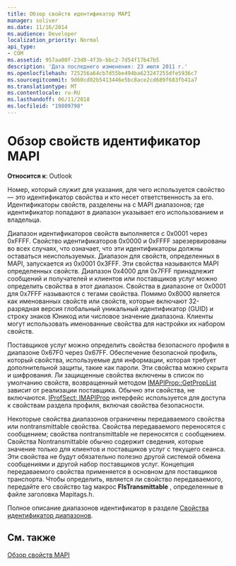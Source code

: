 ```yaml
---
title: Обзор свойств идентификатор MAPI
manager: soliver
ms.date: 11/16/2014
ms.audience: Developer
localization_priority: Normal
api_type:
- COM
ms.assetid: 957aa00f-23d8-4f3b-bbc2-7d54f17b47b5
description: 'Дата последнего изменения: 23 июля 2011 г.'
ms.openlocfilehash: 725256a64cb7d55be494ba623247255dfe5936c7
ms.sourcegitcommit: 9d60cd82b5413446e5bc8ace2cd689f683fb41a7
ms.translationtype: MT
ms.contentlocale: ru-RU
ms.lasthandoff: 06/11/2018
ms.locfileid: "19809798"
---
```

# <a name="mapi-property-identifier-overview"></a>Обзор свойств идентификатор MAPI

  
  
**Относится к**: Outlook 
  
Номер, который служит для указания, для чего используется свойство — это идентификатор свойства и кто несет ответственность за его. Идентификаторы свойств, разделены на с MAPI диапазонов; где идентификатор попадают в диапазон указывает его использованием и владельца. 
  
Диапазон идентификаторов свойств выполняется с 0x0001 через 0xFFFF. Свойство идентификаторов 0x0000 и 0xFFFF зарезервированы во всех случаях, что означает, что эти идентификаторы должны оставаться неиспользуемых. Диапазон для свойств, определенных в MAPI, запускается из 0x0001 0x3FFF. Эти свойства называются MAPI определенных свойств. Диапазон 0x4000 для 0x7FFF принадлежит сообщений и получателей и клиентов или поставщиков услуг можно определить свойства в этот диапазон. Свойства в диапазоне от 0x0001 для 0x7FFF называются с тегами свойства. Помимо 0x8000 является как именованных свойств или свойств, которые включают 32-разрядная версия глобальный уникальный идентификатор (GUID) и строку знаков Юникод или числовое значение диапазона. Клиенты могут использовать именованные свойства для настройки их набором свойств.
  
Поставщиков услуг можно определить свойства безопасного профиля в диапазоне 0x67F0 через 0x67FF. Обеспечение безопасной профиль, который свойства, используемые для информации, которая требует дополнительной защиты, такие как пароли. Эти свойства можно скрыта и шифрования. Ли защищенные свойства включены в список по умолчанию свойств, возвращенный методом [IMAPIProp::GetPropList](imapiprop-getproplist.md) зависит от реализации поставщика. Обычно эти свойства, не включаются. [IProfSect: IMAPIProp](iprofsectimapiprop.md) интерфейс используется для доступа к свойствам раздела профиля, включая свойства безопасности. 
  
Некоторые свойства диапазонов ограничены передаваемого свойства или nontransmittable свойства. Свойства передаваемого переносятся с сообщением; свойства nontransmittable не переносятся с сообщением. Свойства Nontransmittable обычно содержит сведения, которые значение только для клиентов и поставщиков услуг с текущего сеанса. Эти свойства не будут обязательно полезно другой системой обмена сообщениями и другой набор поставщиков услуг. Концепция передаваемого свойства применяется в основном для поставщиков транспорта. Чтобы определить, является ли свойство передаваемого, передайте его свойство tag макрос **FIsTransmittable** , определенные в файле заголовка Mapitags.h. 
  
Полное описание диапазонов идентификатор в разделе [Свойства идентификатор диапазонов](property-identifier-ranges.md).
  
## <a name="see-also"></a>См. также



[Обзор свойств MAPI](mapi-property-overview.md)

